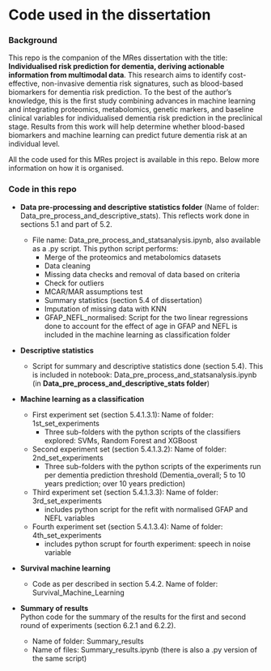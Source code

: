 # Code used in the dissertation
### Background
This repo is the companion of the MRes dissertation with the title: **Individualised risk prediction for dementia, deriving actionable information from multimodal data**. This research aims to identify cost-effective, non-invasive dementia risk signatures, such as blood-based biomarkers for dementia risk prediction. To the best of the author’s knowledge, this is the first study combining advances in machine learning and integrating proteomics, metabolomics, genetic markers, and baseline clinical variables for individualised dementia risk prediction in the preclinical stage. Results from this work will help determine whether blood-based biomarkers and machine learning can predict future dementia risk at an individual level. 

All the code used for this MRes project is available in this repo. Below more information on how it is organised.

### Code in this repo
- **Data pre-processing and descriptive statistics folder** (Name of folder: Data_pre_process_and_descriptive_stats). This reflects work done in sections 5.1 and part of 5.2.
  
    - File name: Data_pre_process_and_statsanalysis.ipynb, also available as a .py script.  This python script performs:  
      - Merge of the proteomics and metabolomics datasets
      - Data cleaning
      - Missing data checks and removal of data based on criteria
      - Check for outliers
      - MCAR/MAR assumptions test
      - Summary statistics (section 5.4 of dissertation)
      - Imputation of missing data with KNN
      * GFAP_NEFL_normalised: Script for the two linear regressions done to account for the effect of age in GFAP and NEFL is included in the machine learning as classification folder
      

- **Descriptive statistics**
    - Script for summary and descriptive statistics done (section 5.4). This is included in notebook: Data_pre_process_and_statsanalysis.ipynb (in **Data_pre_process_and_descriptive_stats folder**)
 
- **Machine learning as a classification**
    - First experiment set (section 5.4.1.3.1): Name of folder: 1st_set_experiments  
      * Three sub-folders with the python scripts of the classifiers explored: SVMs, Random Forest and XGBoost
    - Second experiment set (section 5.4.1.3.2): Name of folder: 2nd_set_experiments  
      * Three sub-folders with the python scripts of the experiments run per dementia prediction threshold (Dementia_overall; 5 to 10 years prediction; over 10 years prediction)
    - Third experiment set (section 5.4.1.3.3): Name of folder: 3rd_set_experiments   
      * includes python script for the refit with normalised GFAP and NEFL variables
    - Fourth experiment set (section 5.4.1.3.4): Name of folder: 4th_set_experiments
      * includes python scrupt for fourth experiment: speech in noise variable
 
- **Survival machine learning**
    -  Code as per described in section 5.4.2. Name of folder: Survival_Machine_Learning
      
 - **Summary of results**  
      Python code for the summary of the results for the first and second round of experiments (section 6.2.1 and 6.2.2).  
    - Name of folder: Summary_results  
    - Name of files: Summary_results.ipynb (there is also a .py version of the same script)
      
      
 
      
